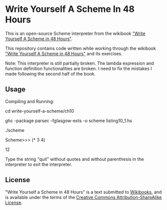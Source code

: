# Write Yourself A Scheme In 48 Hours

This is an open-source Scheme interpreter from the wikibook ["Write Yourself A Scheme in 48 Hours"](https://en.wikibooks.org/wiki/Write_Yourself_a_Scheme_in_48_Hours). 

This repository contains code written while working through the wikibook 
["Write Yourself A Scheme in 48 Hours"](https://en.wikibooks.org/wiki/Write_Yourself_a_Scheme_in_48_Hours) and its exercises. 

Note: This interpreter is still partially broken.  The lambda expression
and function definition functionalities are broken.  I need to fix
the mistakes I made following the second half of the book. 

## Usage

Compiling and Running:

cd write-yourself-a-scheme/ch10

ghc -package parsec -fglasgow-exts -o scheme listing10_1.hs

./scheme

Scheme>>>  (* 3 4)

12

Type the string "quit" without quotes and without parenthesis in the
interpreter to exit the interpreter.

## License

"Write Yourself a Scheme in 48 Hours" is a text submitted to [Wikibooks](https://en.wikibooks.org/wiki/Main_Page), and is available under the terms of the [Creative Commons Attribution-ShareAlike License](https://creativecommons.org/licenses/by-sa/3.0/). 
